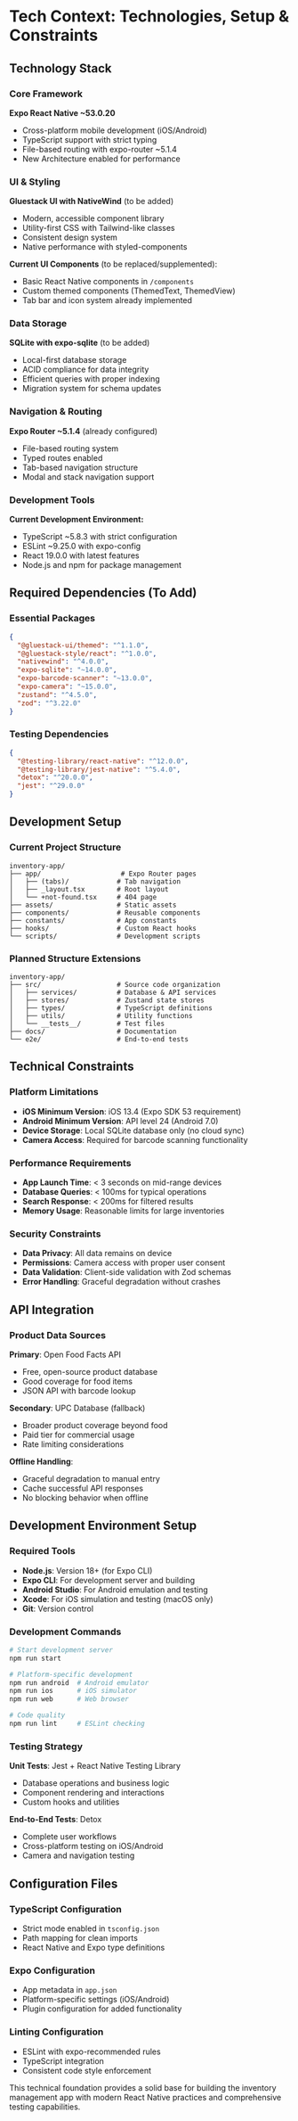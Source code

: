 # Tech Context: Technologies, Setup & Constraints

## Technology Stack

### Core Framework
**Expo React Native ~53.0.20**
- Cross-platform mobile development (iOS/Android)
- TypeScript support with strict typing
- File-based routing with expo-router ~5.1.4
- New Architecture enabled for performance

### UI & Styling
**Gluestack UI with NativeWind** (to be added)
- Modern, accessible component library
- Utility-first CSS with Tailwind-like classes
- Consistent design system
- Native performance with styled-components

**Current UI Components** (to be replaced/supplemented):
- Basic React Native components in `/components`
- Custom themed components (ThemedText, ThemedView)
- Tab bar and icon system already implemented

### Data Storage
**SQLite with expo-sqlite** (to be added)
- Local-first database storage
- ACID compliance for data integrity
- Efficient queries with proper indexing
- Migration system for schema updates

### Navigation & Routing
**Expo Router ~5.1.4** (already configured)
- File-based routing system
- Typed routes enabled
- Tab-based navigation structure
- Modal and stack navigation support

### Development Tools
**Current Development Environment:**
- TypeScript ~5.8.3 with strict configuration
- ESLint ~9.25.0 with expo-config
- React 19.0.0 with latest features
- Node.js and npm for package management

## Required Dependencies (To Add)

### Essential Packages
```json
{
  "@gluestack-ui/themed": "^1.1.0",
  "@gluestack-style/react": "^1.0.0",
  "nativewind": "^4.0.0",
  "expo-sqlite": "~14.0.0",
  "expo-barcode-scanner": "~13.0.0",
  "expo-camera": "~15.0.0",
  "zustand": "^4.5.0",
  "zod": "^3.22.0"
}
```

### Testing Dependencies
```json
{
  "@testing-library/react-native": "^12.0.0",
  "@testing-library/jest-native": "^5.4.0",
  "detox": "^20.0.0",
  "jest": "^29.0.0"
}
```

## Development Setup

### Current Project Structure
```
inventory-app/
├── app/                    # Expo Router pages
│   ├── (tabs)/            # Tab navigation
│   ├── _layout.tsx        # Root layout
│   └── +not-found.tsx     # 404 page
├── assets/                # Static assets
├── components/            # Reusable components
├── constants/             # App constants
├── hooks/                 # Custom React hooks
└── scripts/               # Development scripts
```

### Planned Structure Extensions
```
inventory-app/
├── src/                   # Source code organization
│   ├── services/          # Database & API services
│   ├── stores/            # Zustand state stores
│   ├── types/             # TypeScript definitions
│   ├── utils/             # Utility functions
│   └── __tests__/         # Test files
├── docs/                  # Documentation
└── e2e/                   # End-to-end tests
```

## Technical Constraints

### Platform Limitations
- **iOS Minimum Version**: iOS 13.4 (Expo SDK 53 requirement)
- **Android Minimum Version**: API level 24 (Android 7.0)
- **Device Storage**: Local SQLite database only (no cloud sync)
- **Camera Access**: Required for barcode scanning functionality

### Performance Requirements
- **App Launch Time**: < 3 seconds on mid-range devices
- **Database Queries**: < 100ms for typical operations
- **Search Response**: < 200ms for filtered results
- **Memory Usage**: Reasonable limits for large inventories

### Security Constraints
- **Data Privacy**: All data remains on device
- **Permissions**: Camera access with proper user consent
- **Data Validation**: Client-side validation with Zod schemas
- **Error Handling**: Graceful degradation without crashes

## API Integration

### Product Data Sources
**Primary**: Open Food Facts API
- Free, open-source product database
- Good coverage for food items
- JSON API with barcode lookup

**Secondary**: UPC Database (fallback)
- Broader product coverage beyond food
- Paid tier for commercial usage
- Rate limiting considerations

**Offline Handling**:
- Graceful degradation to manual entry
- Cache successful API responses
- No blocking behavior when offline

## Development Environment Setup

### Required Tools
- **Node.js**: Version 18+ (for Expo CLI)
- **Expo CLI**: For development server and building
- **Android Studio**: For Android emulation and testing  
- **Xcode**: For iOS simulation and testing (macOS only)
- **Git**: Version control

### Development Commands
```bash
# Start development server
npm run start

# Platform-specific development
npm run android  # Android emulator
npm run ios      # iOS simulator  
npm run web      # Web browser

# Code quality
npm run lint     # ESLint checking
```

### Testing Strategy
**Unit Tests**: Jest + React Native Testing Library
- Database operations and business logic
- Component rendering and interactions
- Custom hooks and utilities

**End-to-End Tests**: Detox
- Complete user workflows
- Cross-platform testing on iOS/Android
- Camera and navigation testing

## Configuration Files

### TypeScript Configuration
- Strict mode enabled in `tsconfig.json`
- Path mapping for clean imports
- React Native and Expo type definitions

### Expo Configuration
- App metadata in `app.json`
- Platform-specific settings (iOS/Android)
- Plugin configuration for added functionality

### Linting Configuration
- ESLint with expo-recommended rules
- TypeScript integration
- Consistent code style enforcement

This technical foundation provides a solid base for building the inventory management app with modern React Native practices and comprehensive testing capabilities.
